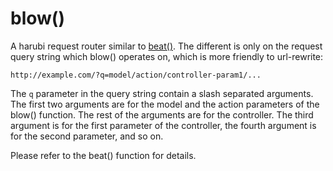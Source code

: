 blow()
======

A harubi request router similar to [beat()](beat.md). The different is only on the request query string which blow() operates on, which is more friendly to url-rewrite:
```
http://example.com/?q=model/action/controller-param1/...
```
The `q` parameter in the query string contain a slash separated arguments. The first two arguments are for the model and the action parameters of the blow() function. The rest of the arguments are for the controller. The third argument is for the first parameter of the controller, the fourth argument is for the second parameter, and so on.

Please refer to the beat() function for details.
